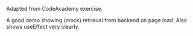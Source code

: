 Adapted from CodeAcademy exercise.

A good demo showing (mock) retrieval from backend on page load.  Also shows useEffect very clearly.